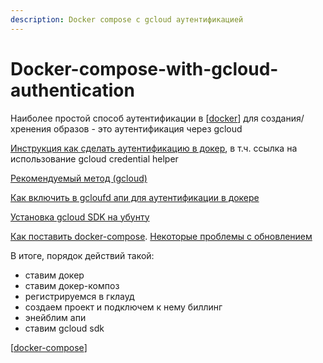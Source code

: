 ```yaml
---
description: Docker compose с gcloud аутентификацией
---
```

# Docker-compose-with-gcloud-authentication

Наиболее простой способ аутентификации в [[docker]] для создания/хренения образов - это аутентификация через gcloud

[Инструкция как сделать аутентификацию в докер](https://cloud.google.com/artifact-registry/docs/docker/authentication), в т.ч. ссылка на использование gcloud credential helper

[Рекомендуемый метод (gcloud)](https://cloud.google.com/artifact-registry/docs/docker/authentication#gcloud-helper)

[Как включить в gcloufd апи для аутентификации в докере](https://cloud.google.com/artifact-registry/docs/enable-service)

[Установка gcloud SDK на убунту](https://cloud.google.com/sdk/docs/install#deb)

[Как поставить docker-compose](https://docs.docker.com/compose/install/#install-using-pip). [Некоторые проблемы с обновлением](https://stackoverflow.com/questions/49839028/how-to-upgrade-docker-compose-to-latest-version)

В итоге, порядок действий такой:

- ставим докер
- ставим докер-композ
- регистрируемся в гклауд
- создаем проект и подключем к нему биллинг
- энейблим апи
- ставим gcloud sdk

[[docker-compose]]

[//begin]: # "Autogenerated link references for markdown compatibility"
[docker]: docker "Docker"
[docker-compose]: docker-compose "Docker-compose"
[//end]: # "Autogenerated link references"